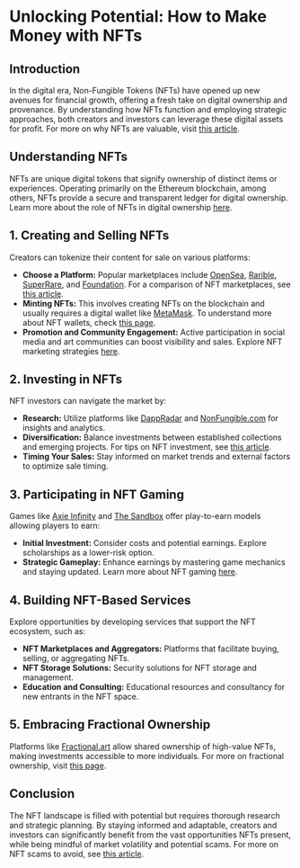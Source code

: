 # Unlocking Potential: How to Make Money with NFTs

## Introduction

In the digital era, Non-Fungible Tokens (NFTs) have opened up new avenues for financial growth, offering a fresh take on digital ownership and provenance. By understanding how NFTs function and employing strategic approaches, both creators and investors can leverage these digital assets for profit. For more on why NFTs are valuable, visit [this article](https://www.license-token.com/wiki/why-are-nf-ts-valuable).

## Understanding NFTs

NFTs are unique digital tokens that signify ownership of distinct items or experiences. Operating primarily on the Ethereum blockchain, among others, NFTs provide a secure and transparent ledger for digital ownership. Learn more about the role of NFTs in digital ownership [here](https://www.license-token.com/wiki/nf-ts-and-digital-ownership).

## 1. Creating and Selling NFTs

Creators can tokenize their content for sale on various platforms:

- **Choose a Platform:** Popular marketplaces include [OpenSea](https://opensea.io), [Rarible](https://rarible.com), [SuperRare](https://superrare.com), and [Foundation](https://foundation.app). For a comparison of NFT marketplaces, see [this article](https://www.license-token.com/wiki/nft-marketplaces-comparison).
- **Minting NFTs:** This involves creating NFTs on the blockchain and usually requires a digital wallet like [MetaMask](https://metamask.io). To understand more about NFT wallets, check [this page](https://www.license-token.com/wiki/what-is-an-nft-wallet).
- **Promotion and Community Engagement:** Active participation in social media and art communities can boost visibility and sales. Explore NFT marketing strategies [here](https://www.license-token.com/wiki/what-is-nft-marketing).

## 2. Investing in NFTs

NFT investors can navigate the market by:

- **Research:** Utilize platforms like [DappRadar](https://dappradar.com) and [NonFungible.com](https://nonfungible.com) for insights and analytics.
- **Diversification:** Balance investments between established collections and emerging projects. For tips on NFT investment, see [this article](https://www.license-token.com/wiki/are-nf-ts-a-good-investment).
- **Timing Your Sales:** Stay informed on market trends and external factors to optimize sale timing.

## 3. Participating in NFT Gaming

Games like [Axie Infinity](https://axieinfinity.com) and [The Sandbox](https://www.sandbox.game) offer play-to-earn models allowing players to earn:

- **Initial Investment:** Consider costs and potential earnings. Explore scholarships as a lower-risk option.
- **Strategic Gameplay:** Enhance earnings by mastering game mechanics and staying updated. Learn more about NFT gaming [here](https://www.license-token.com/wiki/nft-gaming).

## 4. Building NFT-Based Services

Explore opportunities by developing services that support the NFT ecosystem, such as:

- **NFT Marketplaces and Aggregators:** Platforms that facilitate buying, selling, or aggregating NFTs.
- **NFT Storage Solutions:** Security solutions for NFT storage and management.
- **Education and Consulting:** Educational resources and consultancy for new entrants in the NFT space.

## 5. Embracing Fractional Ownership

Platforms like [Fractional.art](https://fractional.art) allow shared ownership of high-value NFTs, making investments accessible to more individuals. For more on fractional ownership, visit [this page](https://www.license-token.com/wiki/nft-fractional-ownership).

## Conclusion

The NFT landscape is filled with potential but requires thorough research and strategic planning. By staying informed and adaptable, creators and investors can significantly benefit from the vast opportunities NFTs present, while being mindful of market volatility and potential scams. For more on NFT scams to avoid, see [this article](https://www.license-token.com/wiki/nft-scams-to-avoid).